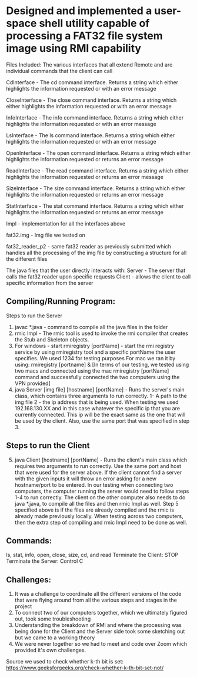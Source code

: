 # Designed and implemented a user-space shell utility capable of processing a FAT32 file system image using RMI capability

Files Included:
The various interfaces that all extend Remote and are individual commands that the client can call

CdInterface - The cd command interface. Returns a string which either highlights the information requested or with an error message

CloseInterface - The close command interface. Returns a string which either highlights the information requested or with an error message

InfoInterface - The info command interface. Returns a string which either highlights the information requested or with an error message

LsInterface - The ls command interface. Returns a string which either highlights the information requested or with an error message

OpenInterface - The open command interface. Returns a string which either highlights the information requested or returns an error message

ReadInterface - The read command interface. Returns a string which either highlights the information requested or returns an error message

SizeInterface - The size command interface. Returns a string which either highlights the information requested or returns an error message

StatInterface - The stat command interface. Returns a string which either highlights the information requested or returns an error message


Impl - implementation for all the interfaces above

fat32.img - Img file we tested on

fat32_reader_p2 - same fat32 reader as previously submitted which handles all the processing of the img file by constructing a structure for all the different files

The java files that the user directly interacts with:
Server - The server that calls the fat32 reader upon specific requests
Client - allows the client to call specific information from the server

## Compiling/Running Program:
Steps to run the Server
1. javac *.java - command to compile all the java files in the folder
2. rmic Impl - The rmic tool is used to invoke the rmi compiler that creates the Stub and Skeleton objects.
3. For windows - start rmiregistry [portName] - start the rmi registry service by using rmiregistry tool and a specific portName the user
specifies. We used 1234 for testing purposes
    For mac we ran it by using: rmiregistry [portname] & 
	[In terms of our testing, we tested using two macs and connected using the mac rmiregistry [portName] command and successfully connected the two computers using the VPN provided]
4. java Server [img file] [hostname] [portName] - Runs the server's main class, which contains three arguments to run correctly. 1- A path to the img file 2 - the ip address that is being used. When testing we used 192.168.130.XX and in this case whatever the specific ip that you are currently connected. This ip will be the exact same as the one that will be used by the client. Also, use the same port that was specified in step 3.

## Steps to run the Client
5. java Client [hostname] [portName] - Runs the client's main class which requires two arguments to run correctly. Use the same port and host that were used for the server above.
If the client cannot find a server with the given inputs it will throw an error asking for a new hostname/port to be entered. 
	In our testing when connecting two computers, the computer running the server would need to follow steps 1-4 to run correctly. The client on the other computer also needs to do java *.java, to compile all the files and then rmic Impl as well. Step 5 specified above is if the files are already compiled and the rmic is already made previously locally. When testing across two computers, then the extra step of compiling and rmic Impl need to be done as well. 


## Commands:
ls, stat, info, open, close, size, cd, and read
Terminate the Client: STOP
Terminate the Server: Control C

## Challenges:
1. It was a challenge to coordinate all the different versions of the code that were flying around from
all the various steps and stages in the project
2. To connect two of our computers together, which we ultimately figured out, took some troubleshooting
3. Understanding the breakdown of RMI and where the processing was being done for the Client and the Server
side took some sketching out but we came to a working theory
4. We were never together so we had to meet and code over Zoom which provided it's own challenges.

Source we used to check whether k-th bit is set:
https://www.geeksforgeeks.org/check-whether-k-th-bit-set-not/
